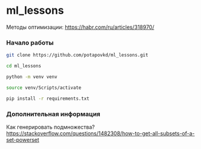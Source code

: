 # ml_lessons

Методы оптимизации: https://habr.com/ru/articles/318970/

### Начало работы

```bash
git clone https://github.com/potapovkd/ml_lessons.git
```

```bash
cd ml_lessons
```

```bash
python -m venv venv
```

```bash
source venv/Scripts/activate
```

```bash
pip install -r requirements.txt
```


### Дополнительная информация
Как генерировать подмножества? 
https://stackoverflow.com/questions/1482308/how-to-get-all-subsets-of-a-set-powerset 
